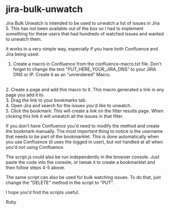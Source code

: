 jira-bulk-unwatch
=================

Jira Bulk Unwatch is intended to be used to unwatch a list of issues in Jira 5. This has not been available out of the box so I had to implement something for these users that had hundreds of watched issues and wanted to unwatch them.

It works in a very simple way, especially if you have both Confluence and Jira being used:
<br/>
1. Create a macro in Confluence from the confluence-macro.txt file. Don't forget to change the text "PUT_HERE_YOUR_JIRA_DNS" to your JIRA DNS or IP. Create it as an "unrendered" Macro.
<br/>
2. Create a page and add this macro to it. This macro generated a link in any page you add it to.
<br/>
3. Drag the link to your bookmarks tab.
<br/>
4. Open Jira and search for the issues you'd like to unwatch.
<br/>
5. Click the bookmark: This will create a link on the filter results page. When clicking this link it will unwatch all the issues in that filter.

If you don't have Confluence you'd need to modify the method and create the bookmark manually. The most important thing to notice is the username that needs to be part of the bookmarklet. This is done automatically when you use Confluence (it uses the logged in user), but not handled at all when you'd not using Confluence.

The script.js could also be run independently in the browser console. Just paste the code into the console, or tweak it to create a bookmarklet and then follow steps 4-5 above.

The same script can also be used for bulk watching issues. To do that, just change the "DELETE" method in the script to "PUT".

I hope you'd find the scripts useful.

Ruby
